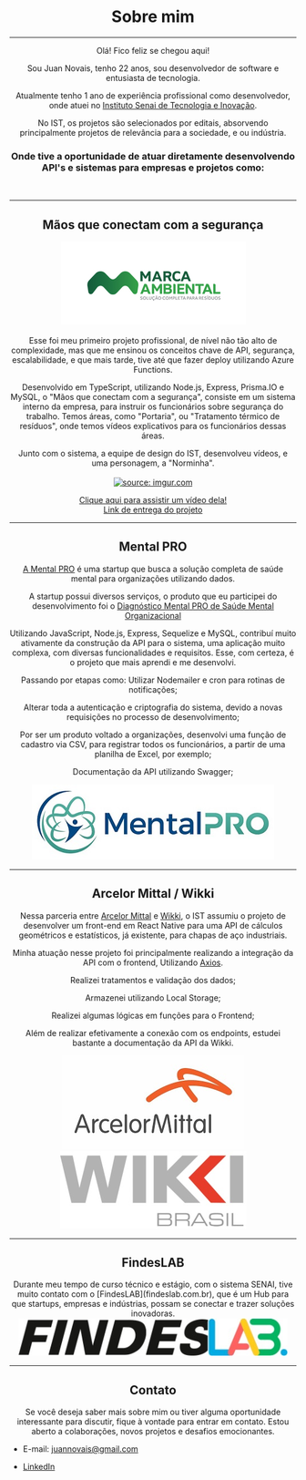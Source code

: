 <div align="center">
  
# Sobre mim
  
<hr size="50"> </hr>
Olá! Fico feliz se chegou aqui!

Sou Juan Novais, tenho 22 anos, sou desenvolvedor de software e entusiasta de tecnologia.

Atualmente tenho 1 ano de experiência profissional como desenvolvedor, onde atuei no [Instituto Senai de Tecnologia e Inovação](https://senaies.com.br/isteo/).

No IST, os projetos são selecionados por editais, absorvendo principalmente projetos de relevância para a sociedade, e ou indústria.

### Onde tive a oportunidade de atuar diretamente desenvolvendo API's e sistemas para empresas e projetos como: 
</div>
<br>
<div align="center">
<hr size="50"> </hr>
  
## Mãos que conectam com a segurança
<p align="center">
  <img src="./assets/logos/0017_marcaAmbiental.jpg" alt="Marca Ambiental"></br>
<br>Esse foi meu primeiro projeto profissional, de nível não tão alto de complexidade, mas que me ensinou os conceitos chave de API, segurança, escalabilidade, e que mais tarde, tive até que fazer deploy utilizando Azure Functions. </p>
<p align="center">
Desenvolvido em TypeScript, utilizando Node.js, Express, Prisma.IO e MySQL, o "Mãos que conectam com a segurança", consiste em um sistema interno da empresa, para instruir os funcionários sobre segurança do trabalho. Temos áreas, como "Portaria", ou "Tratamento térmico de resíduos", onde temos vídeos explicativos para os funcionários dessas áreas.
</p>

<p align="center">
Junto com o sistema, a equipe de design do IST, desenvolveu vídeos, e uma personagem, a "Norminha".</br>
<br><a href="https://imgur.com/ijKGUbv"><img src="https://i.imgur.com/ijKGUbv.png" title="source: imgur.com" /></a></br>
</p>

<div align="center">
  
[Clique aqui para assistir um vídeo dela!](https://www.youtube.com/watch?v=HD5J8MheS58)</br>
[Link de entrega do projeto](https://www.linkedin.com/posts/regiane-giacomin-74574a189_design-treinamento-tecnologia-activity-7032508165032181760-QVwO?utm_source=share&utm_medium=member_desktop)
  
</div>
<hr size="50"> </hr>

## Mental PRO
<div align="center">
  
[A Mental PRO](https://mentalpro.org) é uma startup que busca a solução completa de saúde mental para organizações utilizando dados. 

A startup possui diversos serviços, o produto que eu participei do desenvolvimento foi o [Diagnóstico Mental PRO de Saúde Mental Organizacional](https://mentalpro.org/diagnostico-mental-pro-de-saude-mental-organizacional/)

Utilizando JavaScript, Node.js, Express, Sequelize e MySQL, contribuí muito ativamente da construção da API para o sistema, uma aplicação muito complexa, com diversas funcionalidades e requisitos. Esse, com certeza, é o projeto que mais aprendi e me desenvolvi. 

Passando por etapas como: Utilizar Nodemailer e cron para rotinas de notificações;

Alterar toda a autenticação e criptografia do sistema, devido a novas requisições no processo de desenvolvimento;

Por ser um produto voltado a organizações, desenvolvi uma função de cadastro via CSV, para registrar todos os funcionários, a partir de uma planilha de Excel, por exemplo;

Documentação da API utilizando Swagger; 

  <img src="./assets/logos/Logo_MentalPRO.jpg" alt="MentalPRO">


</div>
<hr size="50"> </hr>


## Arcelor Mittal / Wikki
<div align="center">

Nessa parceria entre [Arcelor Mittal](https://brasil.arcelormittal.com) e [Wikki](https://www.wikki.com.br), o IST assumiu o projeto de desenvolver um front-end em React Native para uma API de cálculos geométricos e estatísticos, já existente, para chapas de aço industriais.

Minha atuação nesse projeto foi principalmente realizando a integração da API com o frontend, Utilizando [Axios](https://axios-http.com/docs/intro). 

Realizei tratamentos e validação dos dados; 

Armazenei utilizando Local Storage;

Realizei algumas lógicas em funções para o Frontend; 

Além de realizar efetivamente a conexão com os endpoints, estudei bastante a documentação da API da Wikki. 

  <img src="./assets/logos/Arcelormittal-logo.jpg" alt="Arcelor Mittal">
  <img src="./assets/logos/wikkiBrasil.jpg" alt="Wikki">

</div>

<hr size="50"> </hr>

## FindesLAB
<div align="center">
  Durante meu tempo de curso técnico e estágio, com o sistema SENAI, tive muito contato com o [FindesLAB](findeslab.com.br), que é um Hub para que startups, empresas e indústrias, possam se conectar e trazer soluções inovadoras. 

  
  <img src="./assets/logos/jpg_findesLab.jpg" alt="FindesLAB">
</div>

<hr size="50"> </hr>

## Contato

Se você deseja saber mais sobre mim ou tiver alguma oportunidade interessante para discutir, fique à vontade para entrar em contato. Estou aberto a colaborações, novos projetos e desafios emocionantes.
<div align="left">
  
- E-mail: juannovais@gmail.com
  
- [LinkedIn](https://www.linkedin.com/in/juan-novais/)
</div>
